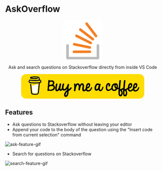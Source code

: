 # AskOverflow

<p align="center"><img src="media/askoverflow_icon.png" /></p>

<p align="center">Ask and search questions on Stackoverflow directly from inside VS Code</p>

<p align="center"><a href="https://www.buymeacoffee.com/fabiosabbion"><img alt="buy me a coffe" src="media/buymeacoffe-button.png" style="border-radius: 16px;"/></a></p>

## Features

- Ask questions to Stackoverflow without leaving your editor
- Append your code to the body of the question using the "Insert code from current selection" command

![ask-feature-gif](https://user-images.githubusercontent.com/44337776/137006174-7ad9a8e7-7db4-44cc-9f11-2cdf66180dd6.gif)

- Search for questions on Stackoverflow

![search-feature-gif](https://user-images.githubusercontent.com/44337776/137006588-5f19bdbb-c064-4dad-b9be-7500d65bc769.gif)
